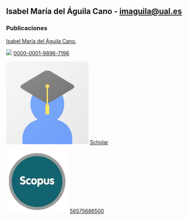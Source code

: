 
## Isabel María del Águila Cano - imaguila@ual.es

### Publicaciones

[Isabel María del Águila Cano](http://brujula.ual.es/authors/8.html),

 ![ ](https://github.com/GrupoKSEual/KSEual/blob/b8ac7e0fd00087d546c17827350953b38690b8ad/iconos/orcid.png=50x50)
[0000-0001-9896-7196](https://orcid.org/0000-0001-9896-7196)
 
 ![ ](/iconos/scholar.jpg) [Scholar](https://scholar.google.es/citations?user=7x1-0GsAAAAJ&hl=es)
 
 ![ ](/iconos/scopus.jpg) [56575686500](https://www.scopus.com/authid/detail.uri?authorId=56575686500)
